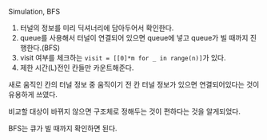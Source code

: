Simulation, BFS

1. 터널의 정보를 미리 딕셔너리에 담아두어서 확인한다.
2. queue를 사용해서 터널이 연결되어 있으면 queue에 넣고 queue가 빌 때까지 진행한다.(BFS)
4. visit 여부를 체크하는 `visit = [[0]*m for _ in range(n)]`가 있다.
3. 제한 시간(L)전인 칸들만 카운트해준다.

새로 움직인 칸의 터널 정보 중 움직이기 전 칸 터널 정보가 있으면 연결되어있다는 것이 유용하게 쓰였다.

비교할 대상이 바뀌지 않으면 구조체로 정해두는 것이 편하다는 것을 알게되었다.

BFS는 큐가 빌 때까지 확인하면 된다.